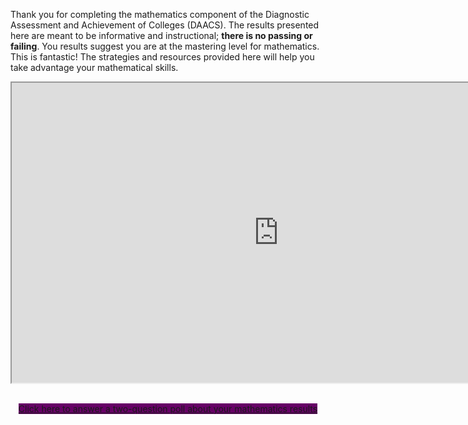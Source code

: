 Thank you for completing the mathematics component of the Diagnostic Assessment and Achievement of Colleges (DAACS). The results presented here are meant to be informative and instructional; **there is no passing or failing**. You results suggest you are at the mastering level for mathematics. This is fantastic! The strategies and resources provided here will help you take advantage your mathematical skills.

<div class="embed-responsive embed-responsive-16by9"><iframe width="853" height="480" src="https://player.vimeo.com/video/212145814"></iframe></div>


<p class="hidden-for-nonconsenting" style="text-align:center;"><br />
<a href="https://www.surveymonkey.com/r/JS7F9H3" class="btn btn-primary btn-lg" style="background-color: #660066;" target="_blank">Click here to answer a two-question poll about your mathematics results</a>
</p>
